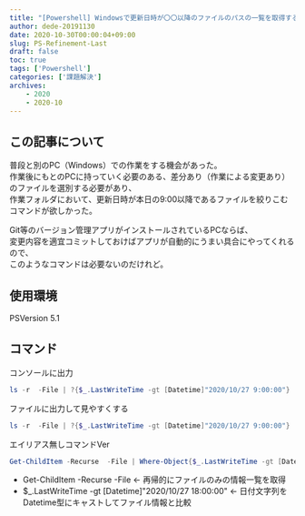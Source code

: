 ```yaml
---
title: "[Powershell] Windowsで更新日時が〇〇以降のファイルのパスの一覧を取得するには"
author: dede-20191130
date: 2020-10-30T00:00:04+09:00
slug: PS-Refinement-Last
draft: false 
toc: true
tags: ['Powershell']
categories: ['課題解決']
archives:
    - 2020
    - 2020-10
---
```


## この記事について
普段と別のPC（Windows）での作業をする機会があった。  
作業後にもとのPCに持っていく必要のある、差分あり（作業による変更あり）のファイルを選別する必要があり、  
作業フォルダにおいて、更新日時が本日の9:00以降であるファイルを絞りこむコマンドが欲しかった。  

Git等のバージョン管理アプリがインストールされているPCならば、  
変更内容を適宜コミットしておけばアプリが自動的にうまい具合にやってくれるので、  
このようなコマンドは必要ないのだけれど。  

## 使用環境
PSVersion                      5.1

## コマンド

コンソールに出力
```Powershell
ls -r  -File | ?{$_.LastWriteTime -gt [Datetime]"2020/10/27 9:00:00"} | select   FullName
```
ファイルに出力して見やすくする
```Powershell
ls -r  -File | ?{$_.LastWriteTime -gt [Datetime]"2020/10/27 9:00:00"} | select   FullName | ft  -A   > "C:\temp\output.txt"
```

エイリアス無しコマンドVer
```Powershell
Get-ChildItem -Recurse  -File | Where-Object{$_.LastWriteTime -gt [Datetime]"2020/10/27 18:00:00"} | Select-Object   FullName | Format-Table  -AutoSize   > "C:\temp\output.txt"
```

- Get-ChildItem -Recurse  -File <- 再帰的にファイルのみの情報一覧を取得
- $_.LastWriteTime -gt [Datetime]"2020/10/27 18:00:00" <- 日付文字列をDatetime型にキャストしてファイル情報と比較